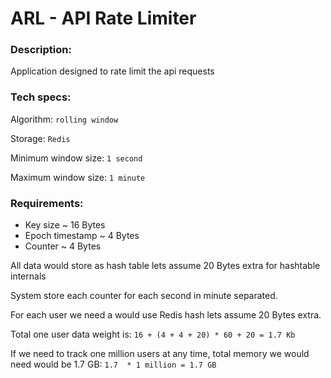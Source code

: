 # ARL - API Rate Limiter

### Description:

Application designed to rate limit the api requests

### Tech specs:

Algorithm: `rolling window`

Storage: `Redis`

Minimum window size: `1 second`

Maximum window size: `1 minute`

### Requirements:

- Key size ~ 16 Bytes
- Epoch timestamp ~ 4 Bytes
- Counter ~ 4 Bytes

All data would store as hash table lets assume  20 Bytes extra for hashtable internals

System store each counter for each second in minute separated.

For each user we need a would use Redis hash lets assume 20 Bytes extra.

Total one user data weight is: `16 + (4 + 4 + 20) * 60 + 20 = 1.7 Kb`

If we need to track one million users at any time, total memory we would need would be 1.7 GB: `1.7  * 1 million = 1.7 GB`